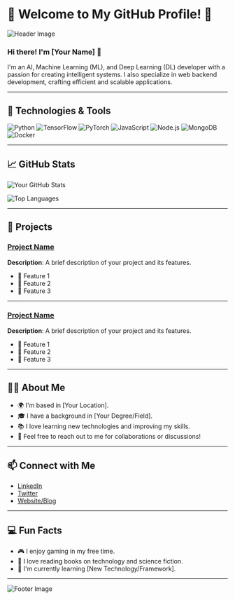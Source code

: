 # 🌟 Welcome to My GitHub Profile! 🌟

![Header Image](https://yourimageurl.com)  <!-- Replace with your header image URL -->

### Hi there! I'm [Your Name] 👋

I'm an AI, Machine Learning (ML), and Deep Learning (DL) developer with a passion for creating intelligent systems. I also specialize in web backend development, crafting efficient and scalable applications.

---

## 🔧 Technologies & Tools

![Python](https://img.shields.io/badge/-Python-3776AB?style=flat&logo=python&logoColor=white)
![TensorFlow](https://img.shields.io/badge/-TensorFlow-FF6F20?style=flat&logo=tensorflow&logoColor=white)
![PyTorch](https://img.shields.io/badge/-PyTorch-EE4C2C?style=flat&logo=pytorch&logoColor=white)
![JavaScript](https://img.shields.io/badge/-JavaScript-F7DF1E?style=flat&logo=javascript&logoColor=black)
![Node.js](https://img.shields.io/badge/-Node.js-8CC84B?style=flat&logo=node.js&logoColor=white)
![MongoDB](https://img.shields.io/badge/-MongoDB-47A248?style=flat&logo=mongodb&logoColor=white)
![Docker](https://img.shields.io/badge/-Docker-2496ED?style=flat&logo=docker&logoColor=white)

---

## 📈 GitHub Stats

![Your GitHub Stats](https://github-readme-stats.vercel.app/api?username=yourusername&show_icons=true&hide_border=true&theme=radical)  <!-- Replace 'yourusername' with your GitHub username -->

![Top Languages](https://github-readme-stats.vercel.app/api/top-langs/?username=yourusername&layout=compact&hide_border=true&theme=radical)  <!-- Replace 'yourusername' with your GitHub username -->

---

## 🚀 Projects

### [Project Name](https://github.com/yourusername/yourproject)  
**Description**: A brief description of your project and its features.

- 🌟 Feature 1
- 🌟 Feature 2
- 🌟 Feature 3

---

### [Project Name](https://github.com/yourusername/yourproject)  
**Description**: A brief description of your project and its features.

- 🌟 Feature 1
- 🌟 Feature 2
- 🌟 Feature 3

---

## 🧑‍💻 About Me

- 🌍 I'm based in [Your Location].
- 🎓 I have a background in [Your Degree/Field].
- 📚 I love learning new technologies and improving my skills.
- 💬 Feel free to reach out to me for collaborations or discussions!

---

## 📫 Connect with Me

- [LinkedIn](https://www.linkedin.com/in/yourprofile)
- [Twitter](https://twitter.com/yourprofile)
- [Website/Blog](https://yourwebsite.com)

---

## 💻 Fun Facts

- 🎮 I enjoy gaming in my free time.
- 📖 I love reading books on technology and science fiction.
- 🌱 I'm currently learning [New Technology/Framework].

---

![Footer Image](https://yourimageurl.com) <!-- Replace with your footer image URL -->
